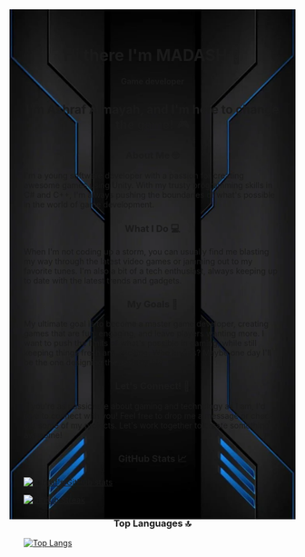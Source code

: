 <!-- ![Header](./github-header-image.png) -->
<div style="position: relative; height: 100%">
<img src="background.svg" alt="Background Image" style="position: absolute;">
<div style="position: relative; padding:5%;">


<h1 align="center">Hi there I'm MADASH 👋</h1>
<h4 align="center"> Game developer</h4>
<!-- <h1 align="center"> Hi there! 👋 </h1> -->

<h2 align="center"> I'm Ashraf Almayah, and I'm here to change the game! 🎮 </h2>

<h3 align="center"> About Me 🤓 </h3>
I'm a young software developer with a passion for creating awesome games using Unity. With my trusty programming skills in C# and C++, I'm always pushing the boundaries of what's possible in the world of game development. 

<h3 align="center"> What I Do 💻 </h3>

When I'm not coding up a storm, you can usually find me blasting my way through the latest video games or jamming out to my favorite tunes. I'm also a bit of a tech enthusiast, always keeping up to date with the latest trends and gadgets.

<h3 align="center"> My Goals 🚀 </h3>

My ultimate goal is to become a master game developer, creating games that are fun, engaging, and leave players wanting more. I want to push the limits of what's possible in gaming, while still keeping things fresh and exciting. Who knows? Maybe one day I'll be the one designing the next big hit!

<h3 align="center"> Let's Connect! 🤝 </h3>

If you're as passionate about gaming and technology as I am, I'd love to connect with you! Feel free to drop me a message or check out some of my projects. Let's work together to create something awesome!

<h3 align="center"> GitHub Stats 📈 </h3>

[![Ashraf's GitHub stats](https://github-readme-stats.vercel.app/api?username=ashrafalmayah&count_private=true&show_icons=true&theme=dark&bg_color=0C1117)](https://github.com/ashrafalmayah)

[![GitHub Streak](https://github-readme-streak-stats.herokuapp.com/?user=ashrafalmayah&theme=dark&border_radius=4&ring=1A1B49&background=0C1117)](https://git.io/streak-stats)

<h3 align="center"> Top Languages 🔝 </h3>

[![Top Langs](https://github-readme-stats.vercel.app/api/top-langs/?username=ashrafalmayah&layout=compact&theme=dark&bg_color=0C1117)](https://github.com/ashrafalmayah)

</div>
</div>
<!-- </div> -->
<!-- </div> -->